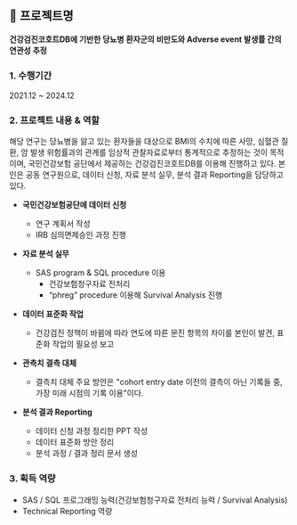  ## 📂 프로젝트명
 **건강검진코호트DB에 기반한 당뇨병 환자군의 비만도와 Adverse event 발생률 간의 연관성 추정**
 <br>

### 1. 수행기간
2021.12 ~ 2024.12
<br>

### 2. 프로젝트 내용 & 역할
해당 연구는 당뇨병을 앓고 있는 환자들을 대상으로 BMI의 수치에 따른 사망, 심혈관 질환, 암 발생 위험률과의 관계를 임상적 관찰자료로부터 통계적으로 추정하는 것이 목적이며, 
국민건강보험 공단에서 제공하는 건강검진코호트DB를 이용해 진행하고 있다. 본인은 공동 연구원으로, 데이터 신청, 자료 분석 실무, 분석 결과 Reporting을 담당하고 있다.

* **국민건강보험공단에 데이터 신청** 
  - 연구 계획서 작성 <br>
  - IRB 심의면제승인 과정 진행

* **자료 분석 실무**
  - SAS program & SQL procedure 이용 <br>
	- 건강보험청구자료 전처리 <br>
	- “phreg” procedure 이용해 Survival Analysis 진행 <br>

* **데이터 표준화 작업**
  -  건강검진 정책이 바뀜에 따라 연도에 따른 문진 항목의 차이를 본인이 발견, 표준화 작업의 필요성 보고 <br>
  
* **관측치 결측 대체** 
  - 결측치 대체 주요 방안은 "cohort entry date 이전의 결측이 아닌 기록들 중, 가장 미래 시점의 기록 이용"이다. <br>

* **분석 결과 Reporting**
  - 데이터 신청 과정 정리한 PPT 작성<br>
  - 데이터 표준화 방안 정리<br>
  - 분석 과정 / 결과 정리 문서 생성<br>

### 3. 획득 역량
* SAS / SQL 프로그래밍 능력(건강보험청구자료 전처리 능력 / Survival Analysis)
* Technical Reporting 역량
